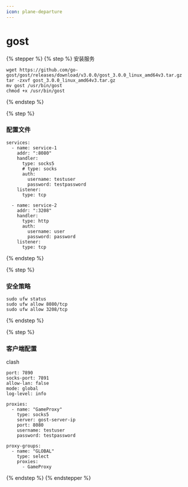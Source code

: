 ```yaml
---
icon: plane-departure
---
```


# gost

{% stepper %}
{% step %}
安装服务

```
wget https://github.com/go-gost/gost/releases/download/v3.0.0/gost_3.0.0_linux_amd64v3.tar.gz
tar -zxvf gost_3.0.0_linux_amd64v3.tar.gz
mv gost /usr/bin/gost
chmod +x /usr/bin/gost
```
{% endstep %}

{% step %}
### 配置文件

```
services:
  - name: service-1
    addr: ":8080"
    handler:
      type: socks5
      # type: socks
      auth:
        username: testuser
        password: testpassword
    listener:
      type: tcp    

  - name: service-2
    addr: ":3208"
    handler:
      type: http
      auth:
        username: user
        password: password
    listener:
      type: tcp

```
{% endstep %}

{% step %}
### 安全策略

```
sudo ufw status
sudo ufw allow 8080/tcp
sudo ufw allow 3208/tcp
```
{% endstep %}

{% step %}
### 客户端配置

clash

```
port: 7890
socks-port: 7891
allow-lan: false
mode: global
log-level: info

proxies:
  - name: "GameProxy"
    type: socks5
    server: gost-server-ip
    port: 8080
    username: testuser
    password: testpassword

proxy-groups:
  - name: "GLOBAL"
    type: select
    proxies:
      - GameProxy
```
{% endstep %}
{% endstepper %}
